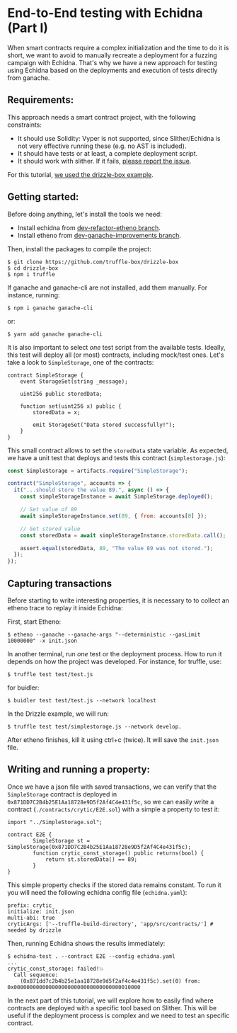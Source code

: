 # End-to-End testing with Echidna (Part I)

When smart contracts require a complex initialization and the time to do it is short, we want to avoid to manually recreate a deployment for a fuzzing campaign with Echidna. That's why we have a new approach for testing using Echidna based on the deployments and execution of tests directly from ganache.

## Requirements:

This approach needs a smart contract project, with the following constraints:

* It should use Solidity: Vyper is not supported, since Slither/Echidna is not very effective running these (e.g. no AST is included). 
* It should have tests or at least, a complete deployment script. 
* It should work with slither. If it fails, [please report the issue](https://github.com/crytic/slither).

For this tutorial, [we used the drizzle-box example](https://github.com/truffle-box/drizzle-box). 

## Getting started:

Before doing anything, let's install the tools we need:

* Install echidna from [dev-refactor-etheno branch](https://github.com/crytic/echidna/pull/615).
* Install etheno from [dev-ganache-improvements branch](https://github.com/crytic/etheno/tree/dev-ganache-improvements).


Then, install the packages to compile the project:

```
$ git clone https://github.com/truffle-box/drizzle-box
$ cd drizzle-box
$ npm i truffle
```

If ganache and ganache-cli are not installed, add them manually. For instance, running: 

```
$ npm i ganache ganache-cli 
```

or:

```
$ yarn add ganache ganache-cli
```

It is also important to select *one* test script from the available tests. Ideally, this test will deploy all (or most) contracts, including mock/test ones. 
Let's take a look to `SimpleStorage`, one of the contracts:

```solidity
contract SimpleStorage {
    event StorageSet(string _message);

    uint256 public storedData;

    function set(uint256 x) public {
        storedData = x;

        emit StorageSet("Data stored successfully!");
    }
}
```

This small contract allows to set the `storedData` state variable. As expected, we have a unit test that deploys and tests this contract (`simplestorage.js`):

```js
const SimpleStorage = artifacts.require("SimpleStorage");

contract("SimpleStorage", accounts => {
  it("...should store the value 89.", async () => {
    const simpleStorageInstance = await SimpleStorage.deployed();

    // Set value of 89
    await simpleStorageInstance.set(89, { from: accounts[0] });

    // Get stored value
    const storedData = await simpleStorageInstance.storedData.call();

    assert.equal(storedData, 89, "The value 89 was not stored.");
  });
});
```

## Capturing transactions

Before starting to write interesting properties, it is necessary to to collect an etheno trace to replay it inside Echidna:

First, start Etheno: 

```
$ etheno --ganache --ganache-args "--deterministic --gasLimit 10000000" -x init.json
```

In another terminal, run *one* test or the deployment process. How to run it depends on how the project was developed. For instance, for truffle, use:

```
$ truffle test test/test.js
```

for buidler:

```
$ buidler test test/test.js --network localhost
```

In the Drizzle example, we will run:

```
$ truffle test test/simplestorage.js --network develop.
```

After etheno finishes, kill it using ctrl+c (twice). It will save the `init.json` file.

## Writing and running a property:

Once we have a json file with saved transactions, we can verify that the `SimpleStorage` contract is deployed in `0x871DD7C2B4b25E1Aa18728e9D5f2Af4C4e431f5c`, so we can easily write a contract (`./contracts/crytic/E2E.sol`) with a simple a property to test it:

```
import "../SimpleStorage.sol";

contract E2E {
        SimpleStorage st = SimpleStorage(0x871DD7C2B4b25E1Aa18728e9D5f2Af4C4e431f5c);
        function crytic_const_storage() public returns(bool) {
            return st.storedData() == 89;
        }
}
```

This simple property checks if the stored data remains constant. To run it you will need the following echidna config file (`echidna.yaml`):

```
prefix: crytic_
initialize: init.json
multi-abi: true
cryticArgs: ['--truffle-build-directory', 'app/src/contracts/'] # needed by drizzle
```

Then, running Echidna shows the results immediately: 

```
$ echidna-test . --contract E2E --config echidna.yaml
...
crytic_const_storage: failed!💥  
  Call sequence:
    (0x871dd7c2b4b25e1aa18728e9d5f2af4c4e431f5c).set(0) from: 0x0000000000000000000000000000000000010000
```

In the next part of this tutorial, we will explore how to easily find where contracts are deployed with a specific tool based on Slither. This will be useful if the deployment process is complex and we need to test an specific contract.
